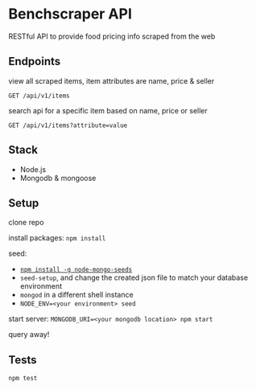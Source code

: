 # Benchscraper API
RESTful API to provide food pricing info scraped from the web

## Endpoints
view all scraped items, item attributes are name, price & seller

```GET /api/v1/items```

search api for a specific item based on name, price or seller

```GET /api/v1/items?attribute=value``` 

## Stack
* Node.js
* Mongodb & mongoose

## Setup
clone repo

install packages:
```npm install```

seed:
* [```npm install -g node-mongo-seeds```](https://www.npmjs.com/package/node-mongo-seeds)
* ```seed-setup```, and change the created json file to match your database environment
* ```mongod``` in a different shell instance
* ```NODE_ENV=<your environment> seed```

start server:
``` MONGODB_URI=<your mongodb location> npm start ```

query away!

## Tests
```npm test```
